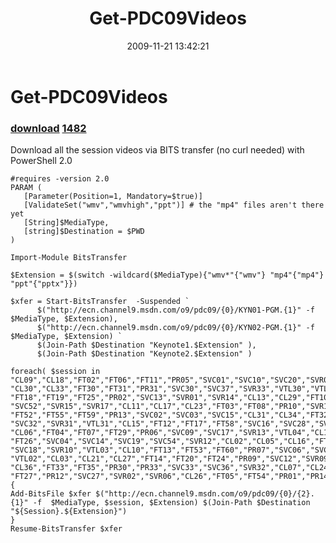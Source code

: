 ﻿---
pid:            1481
parent:         0
children:       1482
poster:         Joel Bennett
title:          Get-PDC09Videos
date:           2009-11-21 13:42:21
description:    Download all the session videos via BITS transfer (no curl needed) with PowerShell 2.0
format:         posh
---

# Get-PDC09Videos

### [download](1481.ps1)  [1482](1482.md)

Download all the session videos via BITS transfer (no curl needed) with PowerShell 2.0

```posh
#requires -version 2.0
PARAM ( 
   [Parameter(Position=1, Mandatory=$true)]
   [ValidateSet("wmv","wmvhigh","ppt")] # the "mp4" files aren't there yet
   [String]$MediaType,
   [string]$Destination = $PWD
)

Import-Module BitsTransfer

$Extension = $(switch -wildcard($MediaType){"wmv*"{"wmv"} "mp4"{"mp4"} "ppt"{"pptx"}})

$xfer = Start-BitsTransfer  -Suspended `
      $("http://ecn.channel9.msdn.com/o9/pdc09/{0}/KYN01-PGM.{1}" -f  $MediaType, $Extension),
      $("http://ecn.channel9.msdn.com/o9/pdc09/{0}/KYN02-PGM.{1}" -f  $MediaType, $Extension) `
      $(Join-Path $Destination "Keynote1.$Extension" ),
      $(Join-Path $Destination "Keynote2.$Extension" )

foreach( $session in "CL09","CL18","FT02","FT06","FT11","PR05","SVC01","SVC10","SVC20","SVR03",
"CL30","CL33","FT30","FT31","PR31","SVC30","SVC37","SVR33","VTL30","VTL32","CL04","CL14","CL25",
"FT18","FT19","FT25","PR02","SVC13","SVR01","SVR14","CL13","CL29","FT10","FT28","FT57","PR11",
"SVC52","SVR15","SVR17","CL11","CL17","CL23","FT03","FT08","PR10","SVR16","VTL01","CL01","FT50",
"FT52","FT55","FT59","PR13","SVC02","SVC03","SVC15","CL31","CL34","FT32","FT34","FT36","SVC31",
"SVC32","SVR31","VTL31","CL15","FT12","FT17","FT58","SVC16","SVC28","SVC53","SVR11","VTL05",
"CL06","FT04","FT07","FT29","PR06","SVC09","SVC17","SVR13","VTL04","CL12","CL22","FT22","FT23",
"FT26","SVC04","SVC14","SVC19","SVC54","SVR12","CL02","CL05","CL16","FT21","FT56","PR03","SVC08",
"SVC18","SVR10","VTL03","CL10","FT13","FT53","FT60","PR07","SVC06","SVC25","SVR07","SVR18",
"VTL02","CL03","CL21","CL27","FT14","FT20","FT24","PR09","SVC12","SVR09","SVR19","CL32","CL35",
"CL36","FT33","FT35","PR30","PR33","SVC33","SVC36","SVR32","CL07","CL24","CL28","FT09","FT16",
"FT27","PR12","SVC27","SVR02","SVR06","CL26","FT05","FT54","PR01","PR14","SVC23","SVC26","SVR08") 
{
Add-BitsFile $xfer $("http://ecn.channel9.msdn.com/o9/pdc09/{0}/{2}.{1}" -f  $MediaType, $session, $Extension) $(Join-Path $Destination "${Session}.${Extension}")
}
Resume-BitsTransfer $xfer
```
